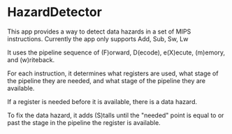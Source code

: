 # HazardDetector

This app provides a way to detect data hazards in a set of MIPS instructions. Currently the app only supports Add, Sub, Sw, Lw

It uses the pipeline sequence of (F)orward, D(ecode), e(X)ecute, (m)emory, and (w)riteback.

For each instruction, it determines what registers are used, what stage of the pipeline they are needed, and what stage of the pipeline they are available.

If a register is needed before it is available, there is a data hazard.

To fix the data hazard, it adds (S)talls until the "needed" point is equal to or past the stage in the pipeline the register is available.
